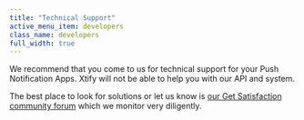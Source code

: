 ```yaml
---
title: "Technical Support"
active_menu_item: developers
class_name: developers
full_width: true
---
```


We recommend that you come to us for technical support for your Push Notification Apps. Xtify will not be able to help you with our API and system.

The best place to look for solutions or let us know is [our Get Satisfaction community forum](http://getsatisfaction.com/application_craft) which we monitor very diligently.

